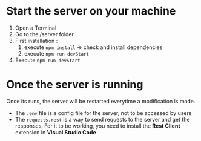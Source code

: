 # Start the server on your machine

1. Open a Terminal
2. Go to the /server folder
3. First installation :
    1. execute `npm install` -> check and install dependencies
    2. execute `npm run devStart`
4. Execute `npm run devStart`

# Once the server is running

Once its runs, the server will be restarted everytime a modification is made.
* The `.env` file is a config file for the server, not to be accessed by users
* The `requests.rest` is a way to send requests to the server and get the responses. For it to be working, you need to install the **Rest Client** extension in **Visual Studio Code**